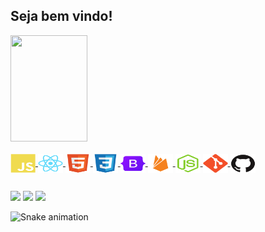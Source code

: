 ## Seja bem vindo!

<div align="left">
  <a href="https://github.com/leandrojrdev">
  
    
  <img height="170em" width= "49.5%" src="https://github-readme-stats.vercel.app/api/top-langs/?username=leandrojrdev&layout=compact&langs_count=7&theme=dracula"/>
</div>
  
<div style="display: inline_block"><br>
  <img align="center" alt="Leo-Js" height="30" width="40" src="https://raw.githubusercontent.com/devicons/devicon/master/icons/javascript/javascript-plain.svg">
  <img align="center" alt="Leo-React" height="30" width="40" src="https://raw.githubusercontent.com/devicons/devicon/master/icons/react/react-original.svg">
  <img align="center" alt="Leo-HTML" height="30" width="40" src="https://raw.githubusercontent.com/devicons/devicon/master/icons/html5/html5-original.svg">
  <img align="center" alt="Leo-CSS" height="30" width="40" src="https://raw.githubusercontent.com/devicons/devicon/master/icons/css3/css3-original.svg">
  <img align="center" alt="Leo-BS" height="30" width="40" src="https://github.com/devicons/devicon/blob/master/icons/bootstrap/bootstrap-original.svg">
  <img align="center" alt="Leo-Firebase" height="30" width="40" src="https://github.com/devicons/devicon/blob/master/icons/firebase/firebase-plain.svg">
  <img align="center" alt="Leo-NodeJS" height="30" width="40" src="https://github.com/devicons/devicon/blob/master/icons/nodejs/nodejs-original.svg">
  <img align="center" alt="Leo-Git" height="30" width="40" src="https://github.com/devicons/devicon/blob/master/icons/git/git-original.svg">
  <img align="center" alt="Leo-Github" height="30" width="40" src="https://github.com/devicons/devicon/blob/master/icons/github/github-original.svg">
</div>
  
  ##
 
<div> 
  
  <a href="https://www.instagram.com/_leozinnx_/" target="_blank"><img src="https://img.shields.io/badge/-Instagram-%23E4405F?style=for-the-badge&logo=instagram&logoColor=white" target="_blank"></a>
  <a href = "mailto:contatoleandrobernardojr@gmail.com"><img src="https://img.shields.io/badge/-Gmail-%23333?style=for-the-badge&logo=gmail&logoColor=white" target="_blank"></a>
  <a href="https://www.linkedin.com/in/leandrobernardo-/" target="_blank"><img src="https://img.shields.io/badge/-LinkedIn-%230077B5?style=for-the-badge&logo=linkedin&logoColor=white" target="_blank"></a> 

 
</div>
  
![Snake animation](https://github.com/leandrojrdev/leandrojrdev/blob/output/github-contribution-grid-snake.svg)
